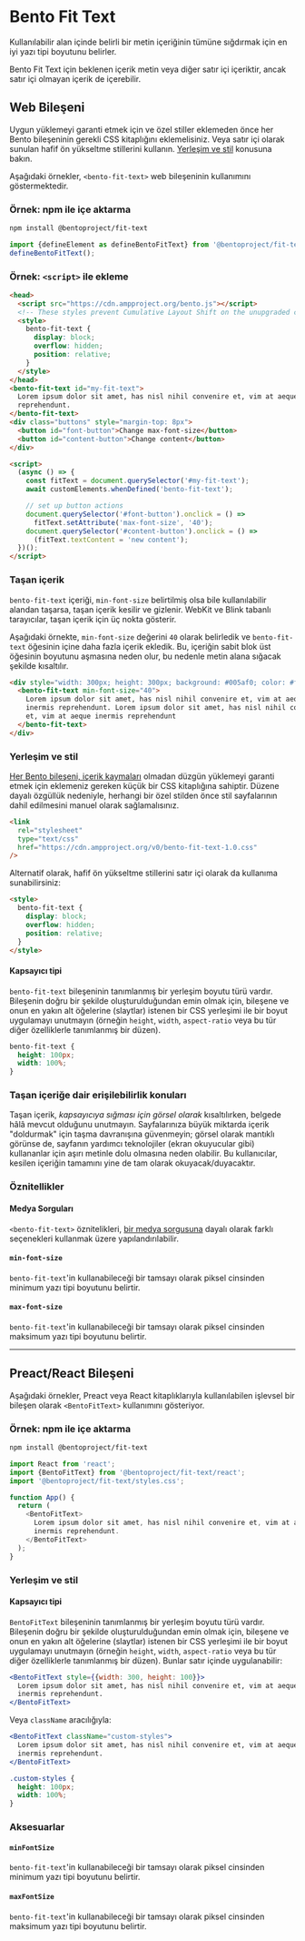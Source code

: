 # Bento Fit Text

Kullanılabilir alan içinde belirli bir metin içeriğinin tümüne sığdırmak için en iyi yazı tipi boyutunu belirler.

Bento Fit Text için beklenen içerik metin veya diğer satır içi içeriktir, ancak satır içi olmayan içerik de içerebilir.

## Web Bileşeni

Uygun yüklemeyi garanti etmek için ve özel stiller eklemeden önce her Bento bileşeninin gerekli CSS kitaplığını eklemelisiniz. Veya satır içi olarak sunulan hafif ön yükseltme stillerini kullanın. [Yerleşim ve stil](#layout-and-style) konusuna bakın.

Aşağıdaki örnekler, `<bento-fit-text>` web bileşeninin kullanımını göstermektedir.

### Örnek: npm ile içe aktarma

```sh
npm install @bentoproject/fit-text
```

```javascript
import {defineElement as defineBentoFitText} from '@bentoproject/fit-text';
defineBentoFitText();
```

### Örnek: `<script>` ile ekleme

```html
<head>
  <script src="https://cdn.ampproject.org/bento.js"></script>
  <!-- These styles prevent Cumulative Layout Shift on the unupgraded custom element -->
  <style>
    bento-fit-text {
      display: block;
      overflow: hidden;
      position: relative;
    }
  </style>
</head>
<bento-fit-text id="my-fit-text">
  Lorem ipsum dolor sit amet, has nisl nihil convenire et, vim at aeque inermis
  reprehendunt.
</bento-fit-text>
<div class="buttons" style="margin-top: 8px">
  <button id="font-button">Change max-font-size</button>
  <button id="content-button">Change content</button>
</div>

<script>
  (async () => {
    const fitText = document.querySelector('#my-fit-text');
    await customElements.whenDefined('bento-fit-text');

    // set up button actions
    document.querySelector('#font-button').onclick = () =>
      fitText.setAttribute('max-font-size', '40');
    document.querySelector('#content-button').onclick = () =>
      (fitText.textContent = 'new content');
  })();
</script>
```

### Taşan içerik

`bento-fit-text` içeriği, `min-font-size` belirtilmiş olsa bile kullanılabilir alandan taşarsa, taşan içerik kesilir ve gizlenir. WebKit ve Blink tabanlı tarayıcılar, taşan içerik için üç nokta gösterir.

Aşağıdaki örnekte, `min-font-size` değerini `40` olarak belirledik ve `bento-fit-text` öğesinin içine daha fazla içerik ekledik. Bu, içeriğin sabit blok üst öğesinin boyutunu aşmasına neden olur, bu nedenle metin alana sığacak şekilde kısaltılır.

```html
<div style="width: 300px; height: 300px; background: #005af0; color: #fff">
  <bento-fit-text min-font-size="40">
    Lorem ipsum dolor sit amet, has nisl nihil convenire et, vim at aeque
    inermis reprehendunt. Lorem ipsum dolor sit amet, has nisl nihil convenire
    et, vim at aeque inermis reprehendunt
  </bento-fit-text>
</div>
```

### Yerleşim ve stil

[Her Bento bileşeni, içerik kaymaları](https://web.dev/cls/) olmadan düzgün yüklemeyi garanti etmek için eklemeniz gereken küçük bir CSS kitaplığına sahiptir. Düzene dayalı özgüllük nedeniyle, herhangi bir özel stilden önce stil sayfalarının dahil edilmesini manuel olarak sağlamalısınız.

```html
<link
  rel="stylesheet"
  type="text/css"
  href="https://cdn.ampproject.org/v0/bento-fit-text-1.0.css"
/>
```

Alternatif olarak, hafif ön yükseltme stillerini satır içi olarak da kullanıma sunabilirsiniz:

```html
<style>
  bento-fit-text {
    display: block;
    overflow: hidden;
    position: relative;
  }
</style>
```

#### Kapsayıcı tipi

`bento-fit-text` bileşeninin tanımlanmış bir yerleşim boyutu türü vardır. Bileşenin doğru bir şekilde oluşturulduğundan emin olmak için, bileşene ve onun en yakın alt öğelerine (slaytlar) istenen bir CSS yerleşimi ile bir boyut uygulamayı unutmayın (örneğin `height`, `width`, `aspect-ratio` veya bu tür diğer özelliklerle tanımlanmış bir düzen).

```css
bento-fit-text {
  height: 100px;
  width: 100%;
}
```

### Taşan içeriğe dair erişilebilirlik konuları

Taşan içerik, _kapsayıcıya sığması için görsel olarak_ kısaltılırken, belgede hâlâ mevcut olduğunu unutmayın. Sayfalarınıza büyük miktarda içerik "doldurmak" için taşma davranışına güvenmeyin; görsel olarak mantıklı görünse de, sayfanın yardımcı teknolojiler (ekran okuyucular gibi) kullananlar için aşırı metinle dolu olmasına neden olabilir. Bu kullanıcılar, kesilen içeriğin tamamını yine de tam olarak okuyacak/duyacaktır.

### Öznitellikler

#### Medya Sorguları

`<bento-fit-text>` öznitelikleri, [bir medya sorgusuna](./../../../docs/spec/amp-html-responsive-attributes.md) dayalı olarak farklı seçenekleri kullanmak üzere yapılandırılabilir.

#### `min-font-size`

`bento-fit-text`'in kullanabileceği bir tamsayı olarak piksel cinsinden minimum yazı tipi boyutunu belirtir.

#### `max-font-size`

`bento-fit-text`'in kullanabileceği bir tamsayı olarak piksel cinsinden maksimum yazı tipi boyutunu belirtir.

---

## Preact/React Bileşeni

Aşağıdaki örnekler, Preact veya React kitaplıklarıyla kullanılabilen işlevsel bir bileşen olarak `<BentoFitText>` kullanımını gösteriyor.

### Örnek: npm ile içe aktarma

```sh
npm install @bentoproject/fit-text
```

```javascript
import React from 'react';
import {BentoFitText} from '@bentoproject/fit-text/react';
import '@bentoproject/fit-text/styles.css';

function App() {
  return (
    <BentoFitText>
      Lorem ipsum dolor sit amet, has nisl nihil convenire et, vim at aeque
      inermis reprehendunt.
    </BentoFitText>
  );
}
```

### Yerleşim ve stil

#### Kapsayıcı tipi

`BentoFitText` bileşeninin tanımlanmış bir yerleşim boyutu türü vardır. Bileşenin doğru bir şekilde oluşturulduğundan emin olmak için, bileşene ve onun en yakın alt öğelerine (slaytlar) istenen bir CSS yerleşimi ile bir boyut uygulamayı unutmayın (örneğin `height`, `width`, `aspect-ratio` veya bu tür diğer özelliklerle tanımlanmış bir düzen). Bunlar satır içinde uygulanabilir:

```jsx
<BentoFitText style={{width: 300, height: 100}}>
  Lorem ipsum dolor sit amet, has nisl nihil convenire et, vim at aeque
  inermis reprehendunt.
</BentoFitText>
```

Veya `className` aracılığıyla:

```jsx
<BentoFitText className="custom-styles">
  Lorem ipsum dolor sit amet, has nisl nihil convenire et, vim at aeque
  inermis reprehendunt.
</BentoFitText>
```

```css
.custom-styles {
  height: 100px;
  width: 100%;
}
```

### Aksesuarlar

#### `minFontSize`

`bento-fit-text`'in kullanabileceği bir tamsayı olarak piksel cinsinden minimum yazı tipi boyutunu belirtir.

#### `maxFontSize`

`bento-fit-text`'in kullanabileceği bir tamsayı olarak piksel cinsinden maksimum yazı tipi boyutunu belirtir.
